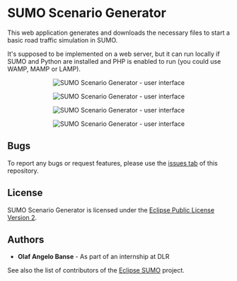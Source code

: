 SUMO Scenario Generator
=======================

This web application generates and downloads the necessary files to start a basic road traffic simulation in SUMO. 

It's supposed to be implemented on a web server, but it can run locally if SUMO and Python are installed and PHP is enabled to run (you could use WAMP, MAMP or LAMP).

<p align="center">
  <img alt="SUMO Scenario Generator - user interface" src="https://i.imgur.com/6xNfvN7.png">
</p>

<p align="center">
  <img alt="SUMO Scenario Generator - user interface" src="https://i.imgur.com/tVSrGJf.png">
</p>

<p align="center">
  <img alt="SUMO Scenario Generator - user interface" src="https://i.imgur.com/AWpqVHa.png">
</p>

<p align="center">
  <img alt="SUMO Scenario Generator - user interface" src="https://i.imgur.com/HmJ8FsH.png">
</p>

Bugs
----

To report any bugs or request features, please use the [issues tab](https://github.com/angelobanse/sumoScenarioGenerator/issues) of this repository.


License
-------

SUMO Scenario Generator is licensed under the [Eclipse Public License Version 2](https://eclipse.org/legal/epl-v20.html).

Authors
-------

* **Olaf Angelo Banse** - As part of an internship at DLR

See also the list of contributors of the [Eclipse SUMO](https://github.com/eclipse/sumo) project.
